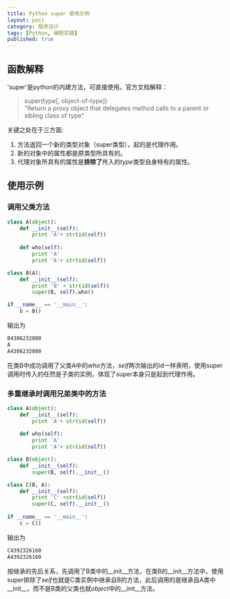 ```yaml
---
title: Python super 使用示例 
layout: post
category: 程序设计
tags: [Python, 编程实践]
published: true
---
```


## 函数解释

'super'是python的内建方法，可直接使用。官方文档解释：

> super(type[, object-of-type])  
> "Return a proxy object that delegates method calls to a parent or sibling
class of type"

关键之处在于三方面:  
1. 方法返回一个新的类型对象（super类型），起的是代理作用。  
2. 新的对象中的属性都是原类型所具有的。  
3. 代理对象所具有的属性是**排除了**传入的*type*类型自身特有的属性。  

## 使用示例

### 调用父类方法

```python
class A(object):
    def __init__(self):
        print 'A'+ str(id(self))
    
    def who(self):
        print 'A'
        print 'A'+ str(id(self))

class B(A):
    def __init__(self):
        print 'B' + str(id(self))
        super(B, self).who()

if __name__ == '__main__':
    b = B()
```

输出为

```bash
B4306232080
A
A4306232080
```

在类B中成功调用了父类A中的*who*方法，*self*两次输出的id一样表明，使用super调用时传入的任然是子类的实例，体现了super本身只是起到代理作用。

### 多重继承时调用兄弟类中的方法

```python
class A(object):
    def __init__(self):
        print 'A'+ str(id(self))
    
    def who(self):
        print 'A'
        print 'A'+ str(id(self))

class B(object):
    def __init__(self):
        super(B, self).__init__()

class C(B, A):
    def __init__(self):
        print 'C' +str(id(self))
        super(C, self).__init__()
        
if __name__ == '__main__':
    c = C()
```

输出为

```bash
C4392326160
A4392326160
```

按继承的先后关系，先调用了B类中的\_\_init\_\_方法，在类B的\_\_init\_\_方法中，使用super排除了*self*也就是C类实例中继承自B的方法，此后调用的是继承自A类中\_\_init\_\_，而不是B类的父类也就*object*中的\_\_init\_\_方法。
